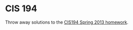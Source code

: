 # CIS 194
Throw away solutions to the
[CIS194 Spring 2013 homework](http://www.seas.upenn.edu/~cis194/spring13/lectures.html).
